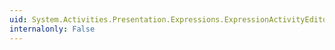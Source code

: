```yaml
---
uid: System.Activities.Presentation.Expressions.ExpressionActivityEditor.HintTextProperty
internalonly: False
---
```

